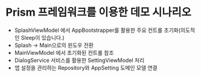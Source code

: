 # Prism 프레임워크를 이용한 데모 시나리오
- SplashViewModel 에서 AppBootstrapper를 활용한 주요 컨트롤 초기화(의도적인 Sleep이 있습니다.)
- Splash → Main으로의 윈도우 전환
- MainViewModel 에서 초기화된 컨트롤 참조
- DialogService 서비스를 활용한 SettingViewModel 처리
- 앱 설정을 관리하는 Repository와 AppSetting 도메인 모델 연결